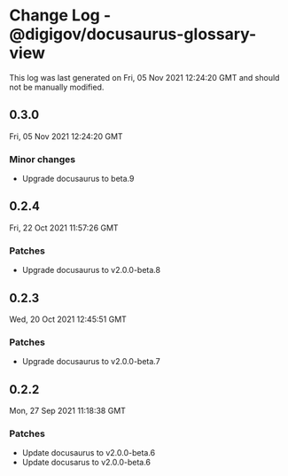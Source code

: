 # Change Log - @digigov/docusaurus-glossary-view

This log was last generated on Fri, 05 Nov 2021 12:24:20 GMT and should not be manually modified.

## 0.3.0
Fri, 05 Nov 2021 12:24:20 GMT

### Minor changes

- Upgrade docusaurus to beta.9

## 0.2.4
Fri, 22 Oct 2021 11:57:26 GMT

### Patches

- Upgrade docusaurus to v2.0.0-beta.8

## 0.2.3
Wed, 20 Oct 2021 12:45:51 GMT

### Patches

- Upgrade docusaurus to v2.0.0-beta.7

## 0.2.2
Mon, 27 Sep 2021 11:18:38 GMT

### Patches

- Update docusaurus to v2.0.0-beta.6
- Update docusarus to v2.0.0-beta.6

